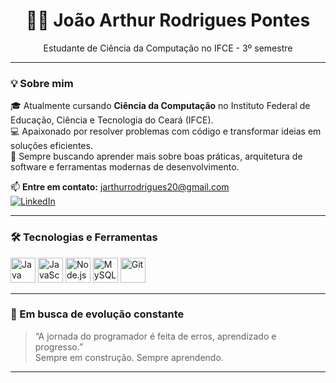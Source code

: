 <!-- João Arthur Rodrigues Pontes README -->

<h1 align="center">👨‍💻 João Arthur Rodrigues Pontes</h1>

<p align="center">
  Estudante de Ciência da Computação no IFCE - 3º semestre <br>
</p>

---

### 💡 Sobre mim

🎓 Atualmente cursando **Ciência da Computação** no Instituto Federal de Educação, Ciência e Tecnologia do Ceará (IFCE).  
💻 Apaixonado por resolver problemas com código e transformar ideias em soluções eficientes.  
🔧 Sempre buscando aprender mais sobre boas práticas, arquitetura de software e ferramentas modernas de desenvolvimento.  
 
📫 **Entre em contato:** jarthurrodrigues20@gmail.com  
[![LinkedIn](https://img.shields.io/badge/LinkedIn-blue?logo=linkedin&logoColor=white)](https://www.linkedin.com/in/joão-arthur-rodrigues-pontes)

---



### 🛠️ Tecnologias e Ferramentas

<p align="left">
  <img src="https://cdn.jsdelivr.net/gh/devicons/devicon/icons/java/java-original.svg" height="40" alt="Java"/>
  <img src="https://cdn.jsdelivr.net/gh/devicons/devicon/icons/javascript/javascript-original.svg" height="40" alt="JavaScript"/>
  <img src="https://cdn.jsdelivr.net/gh/devicons/devicon/icons/nodejs/nodejs-original.svg" height="40" alt="Node.js"/>
  <img src="https://cdn.jsdelivr.net/gh/devicons/devicon/icons/mysql/mysql-original.svg" height="40" alt="MySQL"/>
  <img src="https://cdn.jsdelivr.net/gh/devicons/devicon/icons/git/git-original.svg" height="40" alt="Git"/>
</p>

---

### 🚀 Em busca de evolução constante

> “A jornada do programador é feita de erros, aprendizado e progresso.”  
> Sempre em construção. Sempre aprendendo.

---


